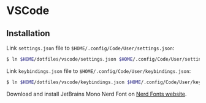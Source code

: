 # VSCode

## Installation

Link `settings.json` file to `$HOME/.config/Code/User/settings.json`:

```bash
$ ln $HOME/dotfiles/vscode/settings.json $HOME/.config/Code/User/settings.json
```

Link `keybindings.json` file to `$HOME/.config/Code/User/keybindings.json`:

```bash
$ ln $HOME/dotfiles/vscode/keybindings.json $HOME/.config/Code/User/keybindings.json
```

Download and install JetBrains Mono Nerd Font on [Nerd Fonts website](https://www.nerdfonts.com/).
